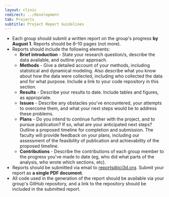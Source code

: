 ```yaml
---
layout: clinic
redirect: ../development
tab: Projects
subtitle: Project Report Guidelines
---
```


-   Each group should submit a written report on the group's progress **by August 1**. Reports should be 6–10 pages (not more).
-   Reports should include the following elements:
    -   **Brief introduction** - State your research question/s, describe the data available, and outline your approach.
    -   **Methods** - Give a detailed account of your methods, including statistical and dynamical modeling. Also describe what you know about how the data were collected, including who collected the data and for what purpose. Include a link to your code repository in this section.
    -   **Results** - Describe your results to date. Include tables and figures, as appropriate.
    -   **Issues** - Describe any obstacles you've encountered, your attempts to overcome them, and what your next steps would be to address these problems.
    -   **Plans** - Do you intend to continue further with the project, and to pursue publication? If so, what are your anticipated next steps? Outline a proposed timeline for completion and submission. The faculty will provide feedback on your plans, including our assessment of the feasibility of publication and achievability of the proposed timeline.
    -   **Contributions** - Describe the contributions of each group member to the progress you've made to date (eg, who did what parts of the analysis, who wrote which sections, etc).
- Reports should be submitted via email to <a href="mailto:reports@ici3d.org?Subject=Email%20from%20ici3d.org" target="_top" title="MMED Project Report submission">reports@ici3d.org</a>. Submit your report as **a single PDF document**.
- All code used in the generation of the report should be available via your group's GitHub repository, and a link to the repository should be included in the submitted report.
